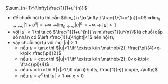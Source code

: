 $\sum_{n=1}^{\infty}\frac{1}{1+u^{n}}$
- để chuỗi hội tụ thì cần $\lim_{ n \to \infty } \frac{1}{1+u^{n}}=0$ =>$\lim_{ n \to +\infty } |1+u^{n}|=+\infty$ =>$\lim_{ n \to \infty } |u|^{n}=+\infty$ => $|u|>1$
- với $|u|>1$ thì ta có $\frac{1}{1+u^{n}} \sim \frac{1}{u^{n}}$ là chuỗi cấp số nhân có $\left|\frac{1}{u}\right|<1$ nên hội tụ
- vậy chuỗi hội tụ với mọi $|u|>1$
	- nếu $u=\tan x$ thì $|u|>1 \iff \exists k\in \mathbb{Z}, \frac{\pi}{4}<x-k\pi< \frac{\pi}{2}$
	- nếu $u=\cot x$ thì $|u|>1 \iff \exists k\in \mathbb{Z}, 0<x-k\pi< \frac{\pi}{4}$
	- nếu $u=\ln x$ thì $|x|>1 \iff x\in (-\infty, \frac{1}{e}) \cup(e,+\infty)$
	- nếu $u=e^{ x }$ thì $|u|>1 \iff x>0$
